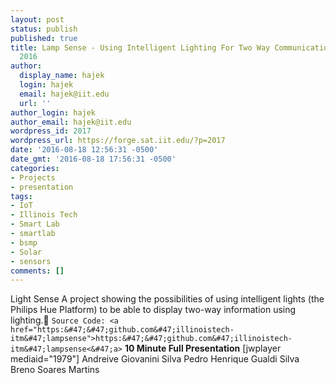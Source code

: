 ```yaml
---
layout: post
status: publish
published: true
title: Lamp Sense - Using Intelligent Lighting For Two Way Communication BSMP Summer
  2016
author:
  display_name: hajek
  login: hajek
  email: hajek@iit.edu
  url: ''
author_login: hajek
author_email: hajek@iit.edu
wordpress_id: 2017
wordpress_url: https://forge.sat.iit.edu/?p=2017
date: '2016-08-18 12:56:31 -0500'
date_gmt: '2016-08-18 17:56:31 -0500'
categories:
- Projects
- presentation
tags:
- IoT
- Illinois Tech
- Smart Lab
- smartlab
- bsmp
- Solar
- sensors
comments: []
---
```

Light Sense
A project showing the possibilities of using intelligent lights (the Philips Hue Platform) to be able to display two-way information using lighting.
```Source Code: <a href="https:&#47;&#47;github.com&#47;illinoistech-itm&#47;lampsense">https:&#47;&#47;github.com&#47;illinoistech-itm&#47;lampsense<&#47;a>```
__10 Minute Full Presentation__
[jwplayer mediaid="1979"]
Andreive Giovanini Silva
Pedro Henrique Gualdi Silva
Breno Soares Martins
